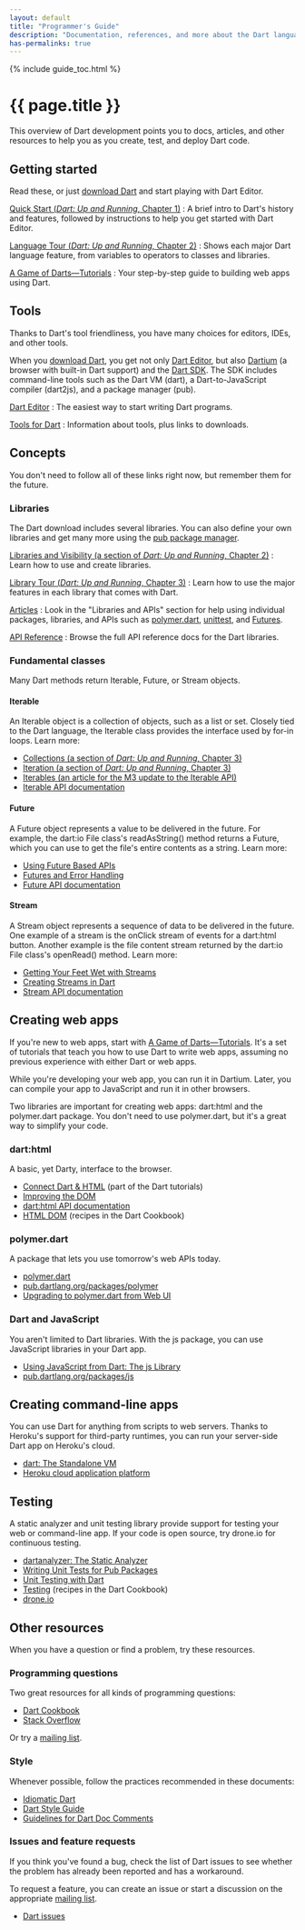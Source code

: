 ```yaml
---
layout: default
title: "Programmer's Guide"
description: "Documentation, references, and more about the Dart language, libraries, and tools."
has-permalinks: true
---
```


<div class="row-fluid" markdown="1">
<div class="span3" id="toc-side" markdown="1">
{% include guide_toc.html %}
</div>

<div class="span9 offset3" markdown="1">

# {{ page.title }}

This overview of Dart development
points you to docs, articles, and other resources
to help you as you create, test, and deploy Dart code.

## Getting started

Read these,
or just [download Dart](/#get-started)
and start playing with Dart Editor.

[Quick Start (_Dart: Up and Running_, Chapter 1)](/docs/dart-up-and-running/contents/ch01.html)
: A brief intro to Dart's history and features,
followed by instructions to help you get started with Dart Editor.

[Language Tour (_Dart: Up and Running_, Chapter 2)](/docs/dart-up-and-running/contents/ch02.html)
: Shows each major Dart language feature, from variables to
operators to classes and libraries.

[A Game of Darts—Tutorials](/docs/tutorials/)
: Your step-by-step guide to building web apps using Dart.

## Tools

Thanks to Dart's tool friendliness,
you have many choices for editors, IDEs, and other tools.


When you [download Dart](/#get-started),
you get not only [Dart Editor](/tools/editor/), but also
[Dartium](/tools/dartium/) (a browser with built-in Dart support)
and the [Dart SDK](/tools/sdk/).
The SDK includes command-line tools such as
the Dart VM (dart), a Dart-to-JavaScript compiler (dart2js),
and a package manager (pub).

[Dart Editor](/tools/editor/)
: The easiest way to start writing Dart programs.

[Tools for Dart](/tools/)
: Information about tools,
plus links to downloads.


## Concepts

You don't need to follow all of these links right now,
but remember them for the future.


### Libraries

The Dart download includes several libraries.
You can also define your own libraries
and get many more using the
[pub package manager](http://pub.dartlang.org).

[Libraries and Visibility (a section of _Dart: Up and Running_, Chapter 2)](/docs/dart-up-and-running/contents/ch02.html#libraries)
: Learn how to use and create libraries. 

[Library Tour (_Dart: Up and Running_, Chapter 3)](/docs/dart-up-and-running/contents/ch03.html)
: Learn how to use the major features in each library that comes with Dart.

[Articles](/articles/)
: Look in the "Libraries and APIs" section
for help using individual packages, libraries, and APIs such as
[polymer.dart](/polymer-dart/),
[unittest](/articles/dart-unit-tests/),
and [Futures](/articles/using-future-based-apis/).

[API Reference](http://api.dartlang.org)
: Browse the full API reference docs for the Dart libraries.


### Fundamental classes

Many Dart methods return Iterable, Future, or Stream objects.


#### Iterable

An Iterable object is a collection of objects,
such as a list or set.
Closely tied to the Dart language,
the Iterable class provides the interface used by for-in loops.
Learn more:

* [Collections (a section of _Dart: Up and Running_, Chapter 3)](/docs/dart-up-and-running/contents/ch03.html#ch03-collections)
* [Iteration (a section of _Dart: Up and Running_, Chapter 3)](/docs/dart-up-and-running/contents/ch03.html#ch03-iteration)
* [Iterables (an article for the M3 update to the Iterable API)](/articles/m3-whats-new/iterables.html)
* [Iterable API documentation](http://api.dartlang.org/dart_core/Iterable.html)


#### Future

A Future object represents a value to be delivered in the future.
For example, the dart:io File class's readAsString() method
returns a Future<String>,
which you can use to get the file's entire contents as a string.
Learn more:

* [Using Future Based APIs](/articles/using-future-based-apis/)
* [Futures and Error Handling](/articles/futures-and-error-handling/)
* [Future API documentation](http://api.dartlang.org/dart_async/Future.html)


#### Stream

A Stream object represents a sequence of data
to be delivered in the future.
One example of a stream is the onClick stream of events
for a dart:html button.
Another example is the file content stream returned by
the dart:io File class's openRead() method.
Learn more:

* [Getting Your Feet Wet with Streams](/articles/creating-streams/)
* [Creating Streams in Dart](/articles/feet-wet-streams/)
* [Stream API documentation](http://api.dartlang.org/dart_async/Stream.html)


## Creating web apps

If you're new to web apps,
start with <a href="/docs/tutorials/">A Game of Darts—Tutorials</a>.
It's a set of tutorials that teach you how to use Dart to write web apps,
assuming no previous experience with either Dart or web apps.

While you're developing your web app,
you can run it in Dartium.
Later, you can compile your app to JavaScript
and run it in other browsers.

Two libraries are important for creating web apps:
dart:html and the polymer.dart package.
You don't need to use polymer.dart,
but it's a great way to simplify your code.


### dart:html

A basic, yet Darty, interface to the browser.

* [Connect Dart &amp; HTML](/docs/tutorials/connect-dart-html/)
  (part of the Dart tutorials)
* [Improving the DOM](/articles/improving-the-dom/)
* [dart:html API documentation](http://api.dartlang.org/dart_html.html)
* [HTML DOM](/docs/cookbook/#html-dom)
  (recipes in the Dart Cookbook)

### polymer.dart

A package that lets you use tomorrow's web APIs today.

* [polymer.dart](/polymer-dart/)
* [pub.dartlang.org/packages/polymer](http://pub.dartlang.org/packages/polymer)
* [Upgrading to polymer.dart from Web UI](/polymer-dart/upgrading-to-polymer-from-web-ui.html)

### Dart and JavaScript

You aren't limited to Dart libraries.
With the js package,
you can use JavaScript libraries in your Dart app.

* [Using JavaScript from Dart: The js Library](/articles/js-dart-interop/)
* [pub.dartlang.org/packages/js](http://pub.dartlang.org/packages/js)


## Creating command-line apps

You can use Dart for anything from scripts to web servers.
Thanks to Heroku's support for third-party runtimes,
you can run your server-side Dart app on Heroku's cloud. 

* [dart: The Standalone VM](/docs/dart-up-and-running/contents/ch04-tools-dart-vm.html)
* [Heroku cloud application platform](http://www.heroku.com) 

## Testing

A static analyzer and unit testing library
provide support for testing your web or command-line app.
If your code is open source,
try drone.io for continuous testing.

* [dartanalyzer: The Static Analyzer](/docs/dart-up-and-running/contents/ch04-tools-dart_analyzer.html)
* [Writing Unit Tests for Pub Packages](/articles/writing-unit-tests-for-pub-packages/)
* [Unit Testing with Dart](/articles/dart-unit-tests/)
* [Testing](/docs/cookbook/#testing)
  (recipes in the Dart Cookbook)
* [drone.io](http://drone.io)

## Other resources

When you have a question or find a problem,
try these resources.


### Programming questions

Two great resources for all kinds of programming questions:

* [Dart Cookbook](/docs/cookbook/)
* [Stack Overflow](http://stackoverflow.com/questions/tagged/dart)

Or try a <a href="/support/">mailing list</a>.


### Style

Whenever possible, follow the practices
recommended in these documents:

* [Idiomatic Dart](/articles/idiomatic-dart/)
* [Dart Style Guide](/articles/style-guide/)
* [Guidelines for Dart Doc Comments](/articles/doc-comment-guidelines/)

### Issues and feature requests

If you think you've found a bug,
check the list of Dart issues to see whether
the problem has already been reported
and has a workaround.

To request a feature, you can create an issue
or start a discussion on the appropriate
[mailing list](/support/).

* [Dart issues](http://code.google.com/p/dart/issues/list)

</div>
</div>
